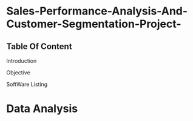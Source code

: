 # Sales-Performance-Analysis-And-Customer-Segmentation-Project-

## Table Of Content 
   Introduction
   
   Objective 
   
   SoftWare Listing 
   
   # Data Analysis 
   
